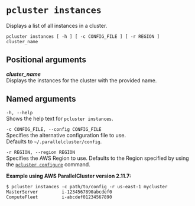 # `pcluster instances`<a name="pcluster.instances"></a>

Displays a list of all instances in a cluster\.

```
pcluster instances [ -h ] [ -c CONFIG_FILE ] [ -r REGION ] cluster_name
```

## Positional arguments<a name="pcluster.instances.arg"></a>

***cluster\_name***  
Displays the instances for the cluster with the provided name\.

## Named arguments<a name="pcluster.instances.namedarg"></a>

`-h, --help`  
Shows the help text for `pcluster instances`\.

`-c CONFIG_FILE, --config CONFIG_FILE`  
Specifies the alternative configuration file to use\.  
Defaults to `~/.parallelcluster/config`\.

`-r REGION, --region REGION`  
Specifies the AWS Region to use\. Defaults to the Region specified by using the [`pcluster configure`](pcluster.configure.md) command\.

**Example using AWS ParallelCluster version 2\.11\.7:**

```
$ pcluster instances -c path/to/config -r us-east-1 mycluster
MasterServer         i-1234567890abcdef0
ComputeFleet         i-abcdef01234567890
```
